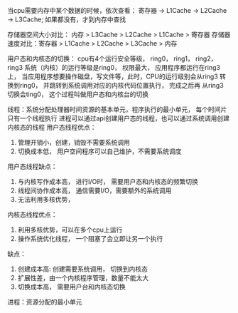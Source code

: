 当cpu需要内存中某个数据的时候，依次查看： 寄存器 -> L1Cache -> L2Cache -> L3Cache; 如果都没有，才到内存中查找

存储器空间大小对比： 内存 > L3Cache > L2Cache > L1Cache > 寄存器
存储器速度对比：寄存器 > L1Cache > L2Cache > L3Cache > 内存

用户态和内核态的切换： cpu有4个运行安全等级， ring0， ring1， ring2， ring3
系统（内核）的运行等级是ring0， 权限最大， 应用程序都运行在ring3上，
当应用程序想要操作磁盘，写文件等，此时，CPU的运行级别会从ring3 转换到ring0， 并跳转到系统调用对应的内核代码位置执行， 完成之后再
从ring3 切换会ting0， 这个过程叫做用户态和内核台的切换

线程：系统分配处理器时间资源的基本单元，程序执行的最小单元， 每个时间片只有一个线程执行
进程可以通过api创建用户态的线程，也可以通过系统调用创建内核态的线程
用户态线程优点：
1. 管理开销小，创建，销毁不需要系统调用
2. 切换成本低， 用户空间程序可以自己维护，不需要系统调度

用户态线程缺点：
1. 与内核写作成本高， 进行I/O时， 需要用户态和内核态的频繁切换
2. 线程间协作成本高， 通信需要I/O，需要额外的系统调用
3. 无法利用多核优势，

内核态线程优点：
1. 利用多核优势，可以在多个cpu上运行
2. 操作系统优化线程， 一个阻塞了会立即让另一个执行

缺点：
1. 创建成本高: 创建需要系统调用， 切换到内核态
2. 扩展性差，由一个内核程序管理，数量不能太大
3. 切换成本高， 需要用户台和内核态切换

进程：资源分配的最小单元